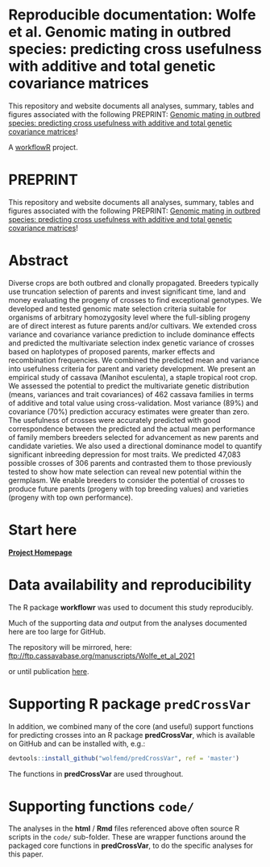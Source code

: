 # Reproducible documentation: Wolfe et al. Genomic mating in outbred species: predicting cross usefulness with additive and total genetic covariance matrices

This repository and website documents all analyses, summary, tables and figures associated with the following PREPRINT: [Genomic mating in outbred species: predicting cross usefulness with additive and total genetic covariance matrices](https://doi.org/10.1101/2021.01.05.425443)!

A [workflowR](https://workflowr.io/) project.

# PREPRINT

This repository and website documents all analyses, summary, tables and figures associated with the following PREPRINT: [Genomic mating in outbred species: predicting cross usefulness with additive and total genetic covariance matrices](https://doi.org/10.1101/2021.01.05.425443)!

# Abstract

Diverse crops are both outbred and clonally propagated. Breeders typically use truncation selection of parents and invest significant time, land and money evaluating the progeny of crosses to find exceptional genotypes. We developed and tested genomic mate selection criteria suitable for organisms of arbitrary homozygosity level where the full-sibling progeny are of direct interest as future parents and/or cultivars. We extended cross variance and covariance variance prediction to include dominance effects and predicted the multivariate selection index genetic variance of crosses based on haplotypes of proposed parents, marker effects and recombination frequencies. We combined the predicted mean and variance into usefulness criteria for parent and variety development. We present an empirical study of cassava (Manihot esculenta), a staple tropical root crop. We assessed the potential to predict the multivariate genetic distribution (means, variances and trait covariances) of 462 cassava families in terms of additive and total value using cross-validation. Most variance (89%) and covariance (70%) prediction accuracy estimates were greater than zero. The usefulness of crosses were accurately predicted with good correspondence between the predicted and the actual mean performance of family members breeders selected for advancement as new parents and candidate varieties.  We also used a directional dominance model to quantify significant inbreeding depression for most traits. We predicted 47,083 possible crosses of 306 parents and contrasted them to those previously tested to show how mate selection can reveal new potential within the germplasm. We enable breeders to consider the potential of crosses to produce future parents (progeny with top breeding values) and varieties (progeny with top own performance). 

# Start here

[**Project Homepage**](https://wolfemd.github.io/PredictOutbredCrossVar/)

# Data availability and reproducibility

The R package **workflowr** was used to document this study reproducibly.

Much of the supporting data *and* output from the analyses documented here are too large for GitHub.

The repository will be mirrored, here: <ftp://ftp.cassavabase.org/manuscripts/Wolfe_et_al_2021>

or until publication [here](ftp://ftp.cassavabase.org/marnin_datasets/).

# Supporting R package `predCrossVar`

In addition, we combined many of the core (and useful) support functions for predicting crosses into an R package **predCrossVar**, which is available on GitHub and can be installed with, e.g.:

```r
devtools::install_github("wolfemd/predCrossVar", ref = 'master') 
```

The functions in **predCrossVar** are used throughout.

# Supporting functions `code/`

The analyses in the **html** / **Rmd** files referenced above often source R scripts in the `code/` sub-folder. These are wrapper functions around the packaged core functions in **predCrossVar**, to do the specific analyses for this paper.
